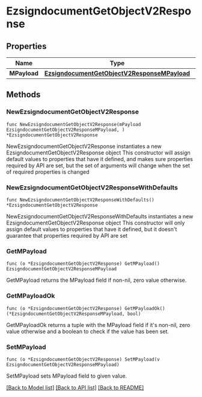 # EzsigndocumentGetObjectV2Response

## Properties

Name | Type | Description | Notes
------------ | ------------- | ------------- | -------------
**MPayload** | [**EzsigndocumentGetObjectV2ResponseMPayload**](EzsigndocumentGetObjectV2ResponseMPayload.md) |  | 

## Methods

### NewEzsigndocumentGetObjectV2Response

`func NewEzsigndocumentGetObjectV2Response(mPayload EzsigndocumentGetObjectV2ResponseMPayload, ) *EzsigndocumentGetObjectV2Response`

NewEzsigndocumentGetObjectV2Response instantiates a new EzsigndocumentGetObjectV2Response object
This constructor will assign default values to properties that have it defined,
and makes sure properties required by API are set, but the set of arguments
will change when the set of required properties is changed

### NewEzsigndocumentGetObjectV2ResponseWithDefaults

`func NewEzsigndocumentGetObjectV2ResponseWithDefaults() *EzsigndocumentGetObjectV2Response`

NewEzsigndocumentGetObjectV2ResponseWithDefaults instantiates a new EzsigndocumentGetObjectV2Response object
This constructor will only assign default values to properties that have it defined,
but it doesn't guarantee that properties required by API are set

### GetMPayload

`func (o *EzsigndocumentGetObjectV2Response) GetMPayload() EzsigndocumentGetObjectV2ResponseMPayload`

GetMPayload returns the MPayload field if non-nil, zero value otherwise.

### GetMPayloadOk

`func (o *EzsigndocumentGetObjectV2Response) GetMPayloadOk() (*EzsigndocumentGetObjectV2ResponseMPayload, bool)`

GetMPayloadOk returns a tuple with the MPayload field if it's non-nil, zero value otherwise
and a boolean to check if the value has been set.

### SetMPayload

`func (o *EzsigndocumentGetObjectV2Response) SetMPayload(v EzsigndocumentGetObjectV2ResponseMPayload)`

SetMPayload sets MPayload field to given value.



[[Back to Model list]](../README.md#documentation-for-models) [[Back to API list]](../README.md#documentation-for-api-endpoints) [[Back to README]](../README.md)


